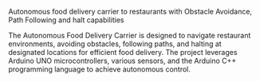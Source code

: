 Autonomous food delivery carrier to restaurants with Obstacle Avoidance, Path Following and halt capabilities

The Autonomous Food Delivery Carrier is designed to navigate restaurant environments, avoiding obstacles, following paths, and halting at designated locations for efficient food delivery. The project leverages Arduino UNO microcontrollers, various sensors, and the Arduino C++ programming language to achieve autonomous control.
